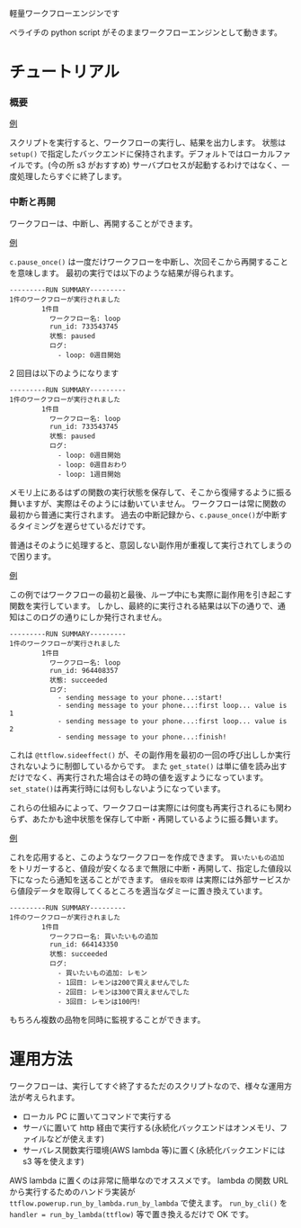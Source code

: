 軽量ワークフローエンジンです

ペライチの python script がそのままワークフローエンジンとして動きます。

# チュートリアル

### 概要

[例](/examples/cli.py)

スクリプトを実行すると、ワークフローの実行し、結果を出力します。
状態は `setup()` で指定したバックエンドに保持されます。デフォルトではローカルファイルです。(今の所 s3 がおすすめ)
サーバプロセスが起動するわけではなく、一度処理したらすぐに終了します。

### 中断と再開

ワークフローは、中断し、再開することができます。

[例](/examples/infinite_loop.py)

`c.pause_once()` は一度だけワークフローを中断し、次回そこから再開することを意味します。
最初の実行では以下のような結果が得られます。

```
---------RUN SUMMARY---------
1件のワークフローが実行されました
        1件目
          ワークフロー名: loop
          run_id: 733543745
          状態: paused
          ログ:
            - loop: 0週目開始
```

2 回目は以下のようになります

```
---------RUN SUMMARY---------
1件のワークフローが実行されました
        1件目
          ワークフロー名: loop
          run_id: 733543745
          状態: paused
          ログ:
            - loop: 0週目開始
            - loop: 0週目おわり
            - loop: 1週目開始
```

メモリ上にあるはずの関数の実行状態を保存して、そこから復帰するように振る舞いますが、実際はそのようには動いていません。
ワークフローは常に関数の最初から普通に実行されます。
過去の中断記録から、`c.pause_once()`が中断するタイミングを遅らせているだけです。

普通はそのように処理すると、意図しない副作用が重複して実行されてしまうので困ります。

[例](/examples/infinite_loop_with_sideeffect.py)

この例ではワークフローの最初と最後、ループ中にも実際に副作用を引き起こす関数を実行しています。
しかし、最終的に実行される結果は以下の通りで、通知はこのログの通りにしか発行されません。

```
---------RUN SUMMARY---------
1件のワークフローが実行されました
        1件目
          ワークフロー名: loop
          run_id: 964408357
          状態: succeeded
          ログ:
            - sending message to your phone...:start!
            - sending message to your phone...:first loop... value is 1
            - sending message to your phone...:first loop... value is 2
            - sending message to your phone...:finish!
```

これは `@ttflow.sideeffect()` が、その副作用を最初の一回の呼び出ししか実行されないように制御しているからです。
また `get_state()` は単に値を読み出すだけでなく、再実行された場合はその時の値を返すようになっています。
`set_state()`は再実行時には何もしないようになっています。

これらの仕組みによって、ワークフローは実際には何度も再実行されるにも関わらず、あたかも途中状態を保存して中断・再開しているように振る舞います。

[例](/examples/watch_price.py)

これを応用すると、このようなワークフローを作成できます。
`買いたいもの追加` をトリガーすると、値段が安くなるまで無限に中断・再開して、指定した値段以下になったら通知を送ることができます。
`値段を取得` は実際には外部サービスから値段データを取得してくるところを適当なダミーに置き換えています。

```
---------RUN SUMMARY---------
1件のワークフローが実行されました
        1件目
          ワークフロー名: 買いたいもの追加
          run_id: 664143350
          状態: succeeded
          ログ:
            - 買いたいもの追加: レモン
            - 1回目: レモンは200で買えませんでした
            - 2回目: レモンは300で買えませんでした
            - 3回目: レモンは100円!
```

もちろん複数の品物を同時に監視することができます。

# 運用方法

ワークフローは、実行してすぐ終了するただのスクリプトなので、様々な運用方法が考えられます。

- ローカル PC に置いてコマンドで実行する
- サーバに置いて http 経由で実行する(永続化バックエンドはオンメモリ、ファイルなどが使えます)
- サーバレス関数実行環境(AWS lambda 等)に置く(永続化バックエンドには s3 等を使えます)

AWS lambda に置くのは非常に簡単なのでオススメです。
lambda の関数 URL から実行するためのハンドラ実装が `ttflow.powerup.run_by_lambda.run_by_lambda` で使えます。
`run_by_cli()` を `handler = run_by_lambda(ttflow)` 等で置き換えるだけで OK です。
